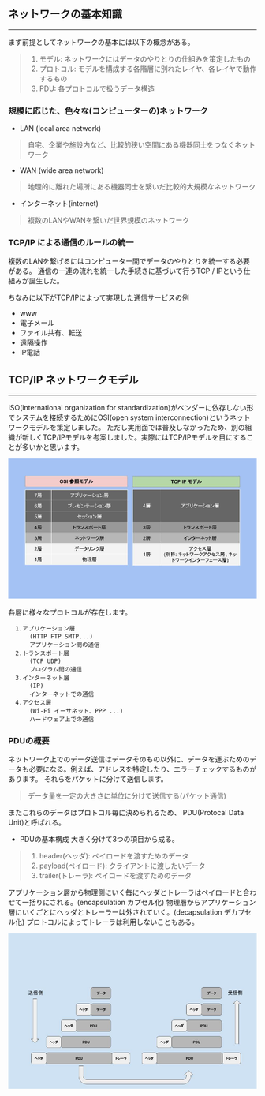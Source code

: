 ## ネットワークの基本知識

***

まず前提としてネットワークの基本には以下の概念がある。

>1. モデル: ネットワークにはデータのやりとりの仕組みを策定したもの
>2. プロトコル: モデルを構成する各階層に別れたレイヤ、各レイヤで動作するもの
>3. PDU: 各プロトコルで扱うデータ構造

### 規模に応じた、色々な(コンピューターの)ネットワーク
- LAN (local area network)
> 自宅、企業や施設内など、比較的狭い空間にある機器同士をつなぐネットワーク
- WAN (wide area network)
>地理的に離れた場所にある機器同士を繋いだ比較的大規模なネットワーク
- インターネット(internet)
>複数のLANやWANを繋いだ世界規模のネットワーク

### TCP/IP による通信のルールの統一
複数のLANを繋げるにはコンピューター間でデータのやりとりを統一する必要がある。
通信の一連の流れを統一した手続きに基づいて行うTCP / IPという仕組みが誕生した。

ちなみに以下がTCP/IPによって実現した通信サービスの例

- www
- 電子メール
- ファイル共有、転送
- 遠隔操作
- IP電話


## TCP/IP ネットワークモデル

***

ISO(international organization for standardization)がベンダーに依存しない形でシステムを接続するためにOSI(open system interconnection)というネットワークモデルを策定しました。
ただし実用面では普及しなかったため、別の組織が新しくTCP/IPモデルを考案しました。実際にはTCP/IPモデルを目にすることが多いかと思います。

![画像](image/osi_vs_tcp_ip.jpg)

各層に様々なプロトコルが存在します。

```
  1.アプリケーション層
      (HTTP FTP SMTP...)
      アプリケーション間の通信
  2.トランスポート層
      (TCP UDP)
      プログラム間の通信
  3.インターネット層
      (IP)
      インターネットでの通信
  4.アクセス層
      (Wi-Fi イーサネット、PPP ...)
      ハードウェア上での通信
```

### PDUの概要

ネットワーク上でのデータ送信はデータそのもの以外に、データを運ぶためのデータも必要になる。例えば、アドレスを特定したり、エラーチェックするものがあります。
それらをパケットに分けて送信します。

>データ量を一定の大きさに単位に分けて送信する(パケット通信)

またこれらのデータはプロトコル毎に決められるため、
PDU(Protocal Data Unit)と呼ばれる。

- PDUの基本構成
大きく分けて3つの項目から成る。

>1. header(ヘッダ): ペイロードを渡すためのデータ
>2. payload(ペイロード): クライアントに渡したいデータ
>3. trailer(トレーラ): ペイロードを渡すためのデータ

アプリケーション層から物理側にいく毎にヘッダとトレーラはペイロードと合わせて一括りにされる。(encapsulation カプセル化)
物理層からアプリケーション層にいくごとにヘッダとトレーラーは外されていく。(decapsulation デカプセル化)
プロトコルによってトレーラは利用しないこともある。

![画像](image/PDU.jpg)
